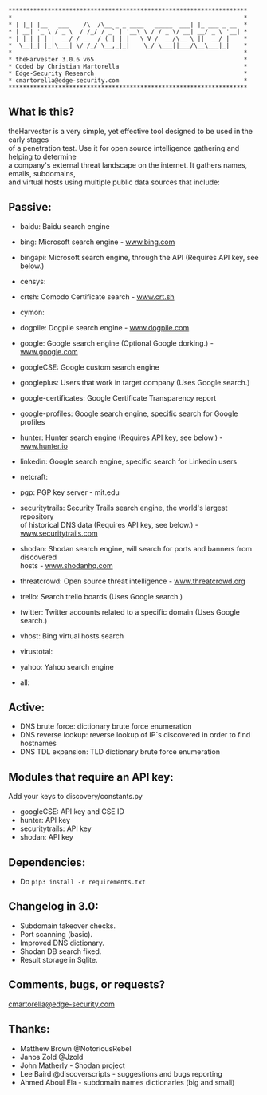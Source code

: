 ```
*******************************************************************
*                                                                 *
* | |_| |__   ___    /\  /\__ _ _ ____   _____  ___| |_ ___ _ __  *
* | __| '_ \ / _ \  / /_/ / _` | '__\ \ / / _ \/ __| __/ _ \ '__| *
* | |_| | | |  __/ / __  / (_| | |   \ V /  __/\__ \ ||  __/ |    *
*  \__|_| |_|\___| \/ /_/ \__,_|_|    \_/ \___||___/\__\___|_|    *
*                                                                 *
* theHarvester 3.0.6 v65                                          *
* Coded by Christian Martorella                                   *
* Edge-Security Research                                          *
* cmartorella@edge-security.com                                   *
*******************************************************************
```

What is this?
-------------
theHarvester is a very simple, yet effective tool designed to be used in the early stages<br>
of a penetration test. Use it for open source intelligence gathering and helping to determine<br>
a company's external threat landscape on the internet. It gathers names, emails, subdomains,<br>
and virtual hosts using multiple public data sources that include:

Passive:
--------
* baidu: Baidu search engine

* bing: Microsoft search engine - www.bing.com

* bingapi: Microsoft search engine, through the API (Requires API key, see below.)

* censys:

* crtsh: Comodo Certificate search - www.crt.sh

* cymon:

* dogpile: Dogpile search engine - www.dogpile.com

* google: Google search engine (Optional Google dorking.) - www.google.com

* googleCSE: Google custom search engine

* googleplus: Users that work in target company (Uses Google search.)

* google-certificates: Google Certificate Transparency report

* google-profiles: Google search engine, specific search for Google profiles

* hunter: Hunter search engine (Requires API key, see below.) - www.hunter.io

* linkedin: Google search engine, specific search for Linkedin users

* netcraft:

* pgp: PGP key server - mit.edu

* securitytrails: Security Trails search engine, the world's largest repository<br>
  of historical DNS data (Requires API key, see below.) - www.securitytrails.com

* shodan: Shodan search engine, will search for ports and banners from discovered<br>
  hosts - www.shodanhq.com

* threatcrowd: Open source threat intelligence - www.threatcrowd.org

* trello: Search trello boards (Uses Google search.)

* twitter: Twitter accounts related to a specific domain (Uses Google search.)

* vhost: Bing virtual hosts search

* virustotal:

* yahoo: Yahoo search engine

* all:

Active:
-------
* DNS brute force: dictionary brute force enumeration
* DNS reverse lookup: reverse lookup of IP´s discovered in order to find hostnames
* DNS TDL expansion: TLD dictionary brute force enumeration

Modules that require an API key:
--------------------------------
Add your keys to discovery/constants.py

* googleCSE: API key and CSE ID
* hunter: API key
* securitytrails: API key
* shodan: API key

Dependencies:
-------------
* Do ```pip3 install -r requirements.txt```

Changelog in 3.0:
-----------------
* Subdomain takeover checks.
* Port scanning (basic).
* Improved DNS dictionary.
* Shodan DB search fixed.
* Result storage in Sqlite.

Comments, bugs, or requests?
----------------------------
cmartorella@edge-security.com

Thanks:
-------
* Matthew Brown @NotoriousRebel
* Janos Zold @Jzold
* John Matherly - Shodan project
* Lee Baird @discoverscripts - suggestions and bugs reporting
* Ahmed Aboul Ela - subdomain names dictionaries (big and small)
